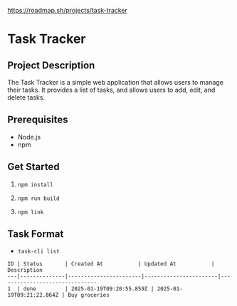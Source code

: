 https://roadmap.sh/projects/task-tracker

# Task Tracker

## Project Description

The Task Tracker is a simple web application that allows users to manage their tasks. It provides a list of tasks, and allows users to add, edit, and delete tasks.

## Prerequisites

- Node.js
- npm

## Get Started

1. `npm install`

2. `npm run build`

3. `npm link`

## Task Format

- `task-cli list`

```
ID | Status       | Created At           | Updated At           | Description
---|--------------|-----------------------|-----------------------|-------------------------------
1  | done         | 2025-01-19T09:20:55.859Z | 2025-01-19T09:21:22.864Z | Buy groceries
```
